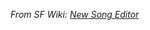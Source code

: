 _From SF Wiki: [New Song Editor](http://sourceforge.net/tracker/?func=detail&aid=2759622&group_id=105168&atid=640437)_